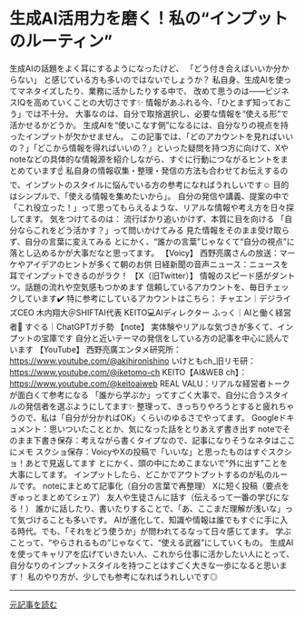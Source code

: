 # 生成AI活用力を磨く！私の“インプットのルーティン”

生成AIの話題をよく耳にするようになったけど、
「どう付き合えばいいか分からない」
と感じている方も多いのではないでしょうか？
私自身、生成AIを使ってマネタイズしたり、業務に活かしたりする中で、
改めて思うのは——ビジネスIQを高めていくことの大切さです✨
情報があふれる今、「ひとまず知っておこう」では不十分。
大事なのは、自分で取捨選択し、必要な情報を“使える形”で活かせるかどうか。
生成AIを“使いこなす側”になるには、自分なりの視点を持ったインプットが欠かせません。
この記事では、「どのアカウントを見ればいいの？」「どこから情報を得ればいいの？」といった疑問を持つ方に向けて、Xやnoteなどの具体的な情報源を紹介しながら、すぐに行動につながるヒントをまとめています☝️
私自身の情報収集・整理・発信の方法も合わせてお伝えするので、インプットのスタイルに悩んでいる方の参考になればうれしいです☺️
目的はシンプルで、「使える情報を集めたいから」。
自分の発信や講義、提案の中で「これ役立った！」って思ってもらえるような、リアルな情報や考え方を日々探してます。
気をつけてるのは：
流行ばかり追いかけず、本質に目を向ける
「自分ならこれをどう活かす？」って問いかけてみる
見た情報をそのまま受け取らず、自分の言葉に変えてみる
とにかく、“誰かの言葉”じゃなくて“自分の視点”に落とし込めるかが大事だなと思ってます。
【Voicy】
西野亮廣さんの放送：マーケやアイデアのヒントが多くて朝のお供
日経新聞の音声ニュース：ニュースを耳でインプットできるのがラク！
【X（旧Twitter）】
情報のスピード感がダントツ。話題の流れや空気感もつかめます
信頼しているアカウントを、毎日チェックしています✔️
特に参考にしているアカウントはこちら：
チャエン｜デジライズCEO
木内翔大＠SHIFTAI代表
KEITO💻AIディレクター
ふっく｜AIと働く経営者🤖
すぐる｜ChatGPTガチ勢
【note】
実体験やリアルな気づきが多くて、インプットの宝庫です
自分と近いテーマの発信をしている方の記事を中心に読んでいます
【YouTube】
西野亮廣エンタメ研究所：https://www.youtube.com/@akihironishino
いけともch_旧リモ研：https://www.youtube.com/@iketomo-ch
KEITO【AI&WEB ch】：https://www.youtube.com/@keitoaiweb
REAL VALU：リアルな経営者トークが面白くて参考になる
「誰から学ぶか」ってすごく大事で、自分に合うスタイルの発信者を選ぶようにしてます✨
整理って、きっちりやろうとすると疲れちゃうので、私は「自分が分かればOK」くらいのゆるさでやってます。
Googleドキュメント：思いついたこととか、気になった話をとりあえず書き出す
noteでそのまま下書き保存：考えながら書くタイプなので、記事になりそうなネタはここにメモ
スクショ保存：VoicyやXの投稿で「いいな」と思ったものはすぐスクショ！あとで見返してます
とにかく、頭の中にためこまないで“外に出す”ことを大事にしてます。
インプットしたら、どこかでアウトプットするのが私のルールです。
noteにまとめて記事化（自分の言葉で再整理）
Xに短く投稿（要点をぎゅっとまとめてシェア）
友人や生徒さんに話す（伝えるって一番の学びになる！）
誰かに話したり、書いたりすることで、「あ、ここまだ理解が浅いな」って気づけることも多いです。
AIが進化して、知識や情報は誰でもすぐに手に入る時代。でも、「それをどう使うか」が問われてるなって日々感じてます。
学ぶことって、“やらされるもの”じゃなくて、“使える武器”にしていくもの。
生成AIを使ってキャリアを広げていきたい人、これから仕事に活かしたい人にとって、自分なりのインプットスタイルを持つことはすごく大きな一歩になると思います！
私のやり方が、少しでも参考になればうれしいです◎

---

[元記事を読む](https://note.com/konomi_aisensei/n/nd80946a2b5ea)